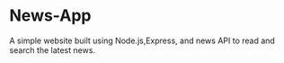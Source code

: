 # News-App

A simple website built using Node.js,Express, and news API to read and search the latest news.